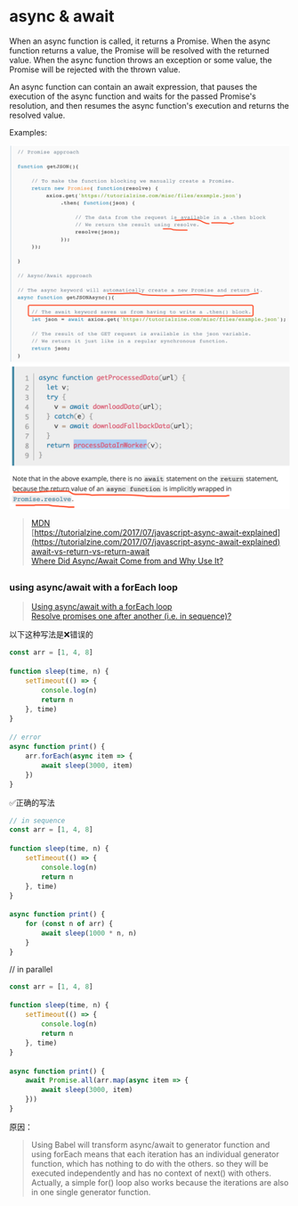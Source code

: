 # async & await  
When an async function is called, it returns a Promise. When the async function returns a value, the Promise will be resolved with the returned value.  When the async function throws an exception or some value, the Promise will be rejected with the thrown value.

An async function can contain an await expression, that pauses the execution of the async function and waits for the passed Promise's resolution, and then resumes the async function's execution and returns the resolved value.

Examples:

![](/images/1520508818ev.png)
![](/images/1520509266rf.png)  


> [MDN](https://developer.mozilla.org/en-US/docs/Web/JavaScript/Reference/Statements/async_function)  
> [https://tutorialzine.com/2017/07/javascript-async-await-explained](https://tutorialzine.com/2017/07/javascript-async-await-explained)   
> [await-vs-return-vs-return-await](https://jakearchibald.com/2017/await-vs-return-vs-return-await/)  
> [Where Did Async/Await Come from and Why Use It?](https://appendto.com/2017/06/asyncawait-come-use/)  



##
### using async/await with a forEach loop
> [Using async/await with a forEach loop](https://stackoverflow.com/questions/37576685/using-async-await-with-a-foreach-loop)  
[Resolve promises one after another (i.e. in sequence)?](https://stackoverflow.com/questions/24586110/resolve-promises-one-after-another-i-e-in-sequence)  

以下这种写法是❌错误的
```js
const arr = [1, 4, 8]

function sleep(time, n) {
	setTimeout(() => {
		console.log(n)
		return n
	}, time)
}

// error
async function print() {
	arr.forEach(async item => {
		await sleep(3000, item)
	})
}
```
✅正确的写法
```js
// in sequence
const arr = [1, 4, 8]

function sleep(time, n) {
	setTimeout(() => {
		console.log(n)
		return n
	}, time)
}

async function print() {
	for (const n of arr) {
		await sleep(1000 * n, n)
	}
}
```

// in parallel
```js
const arr = [1, 4, 8]

function sleep(time, n) {
	setTimeout(() => {
		console.log(n)
		return n
	}, time)
}

async function print() {
	await Promise.all(arr.map(async item => {
		await sleep(3000, item)
	}))
}
```
原因：
>Using Babel will transform async/await to generator function and using forEach means that each iteration has an individual generator function, which has nothing to do with the others. so they will be executed independently and has no context of next() with others. Actually, a simple for() loop also works because the iterations are also in one single generator function.




